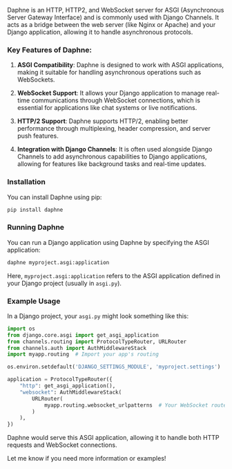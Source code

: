 Daphne is an HTTP, HTTP2, and WebSocket server for ASGI (Asynchronous Server Gateway Interface) and is commonly used with Django Channels. It acts as a bridge between the web server (like Nginx or Apache) and your Django application, allowing it to handle asynchronous protocols.

### Key Features of Daphne:

1. **ASGI Compatibility**: Daphne is designed to work with ASGI applications, making it suitable for handling asynchronous operations such as WebSockets.

2. **WebSocket Support**: It allows your Django application to manage real-time communications through WebSocket connections, which is essential for applications like chat systems or live notifications.

3. **HTTP/2 Support**: Daphne supports HTTP/2, enabling better performance through multiplexing, header compression, and server push features.

4. **Integration with Django Channels**: It is often used alongside Django Channels to add asynchronous capabilities to Django applications, allowing for features like background tasks and real-time updates.

### Installation

You can install Daphne using pip:

```bash
pip install daphne
```

### Running Daphne

You can run a Django application using Daphne by specifying the ASGI application:

```bash
daphne myproject.asgi:application
```

Here, `myproject.asgi:application` refers to the ASGI application defined in your Django project (usually in `asgi.py`).

### Example Usage

In a Django project, your `asgi.py` might look something like this:

```python
import os
from django.core.asgi import get_asgi_application
from channels.routing import ProtocolTypeRouter, URLRouter
from channels.auth import AuthMiddlewareStack
import myapp.routing  # Import your app's routing

os.environ.setdefault('DJANGO_SETTINGS_MODULE', 'myproject.settings')

application = ProtocolTypeRouter({
    "http": get_asgi_application(),
    "websocket": AuthMiddlewareStack(
        URLRouter(
            myapp.routing.websocket_urlpatterns  # Your WebSocket routes
        )
    ),
})
```

Daphne would serve this ASGI application, allowing it to handle both HTTP requests and WebSocket connections.

Let me know if you need more information or examples!
